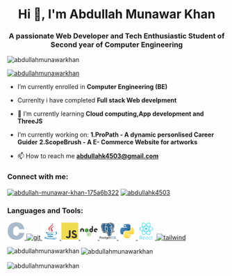 <h1 align="center">Hi 👋, I'm Abdullah Munawar Khan</h1>
<h3 align="center">A passionate Web Developer and Tech Enthusiastic Student of Second year of Computer Engineering</h3>

<p align="left"> <img src="https://komarev.com/ghpvc/?username=abdullahmunawarkhan&label=Profile%20views&color=0e75b6&style=flat" alt="abdullahmunawarkhan" /> </p>

<p align="left"> <a href="https://github.com/ryo-ma/github-profile-trophy"><img src="https://github-profile-trophy.vercel.app/?username=abdullahmunawarkhan" alt="abdullahmunawarkhan" /></a> </p>

- I’m currently enrolled in **Computer Engineering (BE)**
- Currenlty i have completed **Full stack Web develpment**
- 🌱 I’m currently learning **Cloud computing,App development and ThreeJS**

- I’m currently working on:
    **1.ProPath - A dynamic personlised Career Guider**
    **2.ScopeBrush - A E- Commerce Website for artworks**
- 📫 How to reach me **abdullahk4503@gmail.com**

<h3 align="left">Connect with me:</h3>
<p align="left">
<a href="https://linkedin.com/in/abdullah-munawar-khan-175a6b322" target="blank"><img align="center" src="https://raw.githubusercontent.com/rahuldkjain/github-profile-readme-generator/master/src/images/icons/Social/linked-in-alt.svg" alt="abdullah-munawar-khan-175a6b322" height="30" width="40" /></a>
<a href="https://www.hackerrank.com/abdullahk4503" target="blank"><img align="center" src="https://raw.githubusercontent.com/rahuldkjain/github-profile-readme-generator/master/src/images/icons/Social/hackerrank.svg" alt="abdullahk4503" height="30" width="40" /></a>
</p>

<h3 align="left">Languages and Tools:</h3>
<p align="left"> <a href="https://www.cprogramming.com/" target="_blank" rel="noreferrer"> <img src="https://raw.githubusercontent.com/devicons/devicon/master/icons/c/c-original.svg" alt="c" width="40" height="40"/> </a> <a href="https://git-scm.com/" target="_blank" rel="noreferrer"> <img src="https://www.vectorlogo.zone/logos/git-scm/git-scm-icon.svg" alt="git" width="40" height="40"/> </a> <a href="https://www.java.com" target="_blank" rel="noreferrer"> <img src="https://raw.githubusercontent.com/devicons/devicon/master/icons/java/java-original.svg" alt="java" width="40" height="40"/> </a> <a href="https://developer.mozilla.org/en-US/docs/Web/JavaScript" target="_blank" rel="noreferrer"> <img src="https://raw.githubusercontent.com/devicons/devicon/master/icons/javascript/javascript-original.svg" alt="javascript" width="40" height="40"/> </a> <a href="https://nodejs.org" target="_blank" rel="noreferrer"> <img src="https://raw.githubusercontent.com/devicons/devicon/master/icons/nodejs/nodejs-original-wordmark.svg" alt="nodejs" width="40" height="40"/> </a> <a href="https://www.postgresql.org" target="_blank" rel="noreferrer"> <img src="https://raw.githubusercontent.com/devicons/devicon/master/icons/postgresql/postgresql-original-wordmark.svg" alt="postgresql" width="40" height="40"/> </a> <a href="https://www.python.org" target="_blank" rel="noreferrer"> <img src="https://raw.githubusercontent.com/devicons/devicon/master/icons/python/python-original.svg" alt="python" width="40" height="40"/> </a> <a href="https://reactjs.org/" target="_blank" rel="noreferrer"> <img src="https://raw.githubusercontent.com/devicons/devicon/master/icons/react/react-original-wordmark.svg" alt="react" width="40" height="40"/> </a> <a href="https://tailwindcss.com/" target="_blank" rel="noreferrer"> <img src="https://www.vectorlogo.zone/logos/tailwindcss/tailwindcss-icon.svg" alt="tailwind" width="40" height="40"/> </a> </p>

<p><img align="left" src="https://github-readme-stats.vercel.app/api/top-langs?username=abdullahmunawarkhan&show_icons=true&locale=en&layout=compact" alt="abdullahmunawarkhan" /></p>

<p>&nbsp;<img align="center" src="https://github-readme-stats.vercel.app/api?username=abdullahmunawarkhan&show_icons=true&locale=en" alt="abdullahmunawarkhan" /></p>

<p><img align="center" src="https://github-readme-streak-stats.herokuapp.com/?user=abdullahmunawarkhan&" alt="abdullahmunawarkhan" /></p>
